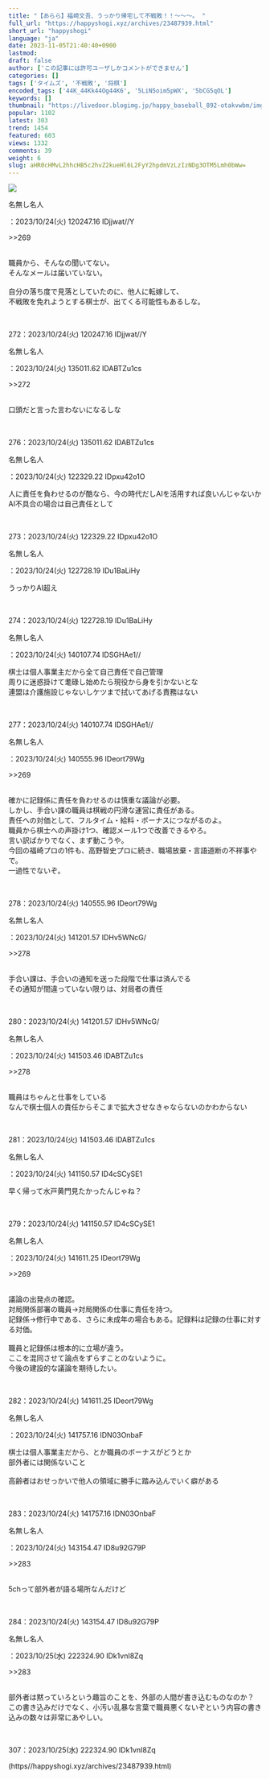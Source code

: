 ```yaml
---
title: "【あらら】福崎文吾、うっかり帰宅して不戦敗！！～～～。 "
full_url: "https://happyshogi.xyz/archives/23487939.html"
short_url: "happyshogi"
language: "ja"
date: 2023-11-05T21:40:40+0900
lastmod: 
draft: false
author: ['この記事には許可ユーザしかコメントができません']
categories: []
tags: ['タイムズ', '不戦敗', '将棋']
encoded_tags: ['44K_44Kk44Og44K6', '5LiN5oim5pWX', '5bCG5qOL']
keywords: []
thumbnail: "https://livedoor.blogimg.jp/happy_baseball_892-otakvwbm/imgs/a/0/a02e0def-s.jpg"
popular: 1102
latest: 303
trend: 1454
featured: 603
views: 1332
comments: 39
weight: 6
slug: aHR0cHMvL2hhcHB5c2hvZ2kueHl6L2FyY2hpdmVzLzIzNDg3OTM5Lmh0bWw=
---
```


![](https://livedoor.blogimg.jp/happy_baseball_892-otakvwbm/imgs/a/0/a02e0def-s.jpg)

<div><p id='resuname272'>名無し名人 </p>：2023/10/24(火) 120247.16 IDjjwat//Y<p id='surebody272' class='surebody_jjwatY' name='surebodymain'><p>>>269</p> <br> 職員から、そんなの聞いてない。 <br> そんなメールは届いていない。 <br> <br> 自分の落ち度で見落としていたのに、他人に転嫁して、 <br> 不戦敗を免れようとする棋士が、出てくる可能性もあるしな。 </p><br><p>272：2023/10/24(火) 120247.16 IDjjwat//Y</p><p id='resuname276'>名無し名人 </p>：2023/10/24(火) 135011.62 IDABTZu1cs<p id='surebody276' class='surebody_ABTZu1cs' name='surebodymain'><p>>>272</p> <br> 口頭だと言った言わないになるしな </p><br><p>276：2023/10/24(火) 135011.62 IDABTZu1cs</p><p id='resuname273'>名無し名人 </p>：2023/10/24(火) 122329.22 IDpxu42o1O<p id='surebody273' class='surebody_pxu42o1O' name='surebodymain'>人に責任を負わせるのが酷なら、今の時代だしAIを活用すれば良いんじゃないか <br> AI不具合の場合は自己責任として </p><br><p>273：2023/10/24(火) 122329.22 IDpxu42o1O</p><p id='resuname274'>名無し名人 </p>：2023/10/24(火) 122728.19 IDu1BaLiHy<p id='surebody274' class='surebody_u1BaLiHy' name='surebodymain'>うっかりAI超え </p><br><p>274：2023/10/24(火) 122728.19 IDu1BaLiHy</p><p id='resuname277'>名無し名人 </p>：2023/10/24(火) 140107.74 IDSGHAe1//<p id='surebody277' class='surebody_SGHAe1' name='surebodymain'>棋士は個人事業主だから全て自己責任で自己管理 <br> 周りに迷惑掛けて耄碌し始めたら現役から身を引かないとな <br> 連盟は介護施設じゃないしケツまで拭いてあげる責務はない </p><br><p>277：2023/10/24(火) 140107.74 IDSGHAe1//</p><p id='resuname278'>名無し名人 </p>：2023/10/24(火) 140555.96 IDeort79Wg<p id='surebody278' class='surebody_eort79Wg' name='surebodymain'><p>>>269</p> <br> 確かに記録係に責任を負わせるのは慎重な議論が必要。 <br> しかし、手合い課の職員は棋戦の円滑な運営に責任がある。 <br> 責任への対価として、フルタイム・給料・ボーナスにつながるのよ。 <br> 職員から棋士への声掛け1つ、確認メール1つで改善できるやろ。 <br> 言い訳ばかりでなく、まず動こうや。 <br> 今回の福崎プロの1件も、高野智史プロに続き、職場放棄・言語道断の不祥事やで。 <br> 一過性でないぞ。 </p><br><p>278：2023/10/24(火) 140555.96 IDeort79Wg</p><p id='resuname280'>名無し名人 </p>：2023/10/24(火) 141201.57 IDHv5WNcG/<p id='surebody280' class='surebody_Hv5WNcG' name='surebodymain'><p>>>278</p> <br> 手合い課は、手合いの通知を送った段階で仕事は済んでる <br> その通知が間違っていない限りは、対局者の責任 </p><br><p>280：2023/10/24(火) 141201.57 IDHv5WNcG/</p><p id='resuname281'>名無し名人 </p>：2023/10/24(火) 141503.46 IDABTZu1cs<p id='surebody281' class='surebody_ABTZu1cs' name='surebodymain'><p>>>278</p> <br> 職員はちゃんと仕事をしている <br> なんで棋士個人の責任からそこまで拡大させなきゃならないのかわからない </p><br><p>281：2023/10/24(火) 141503.46 IDABTZu1cs</p><p id='resuname279'>名無し名人 </p>：2023/10/24(火) 141150.57 ID4cSCySE1<p id='surebody279' class='surebody_4cSCySE1' name='surebodymain'>早く帰って水戸黄門見たかったんじゃね？ </p><br><p>279：2023/10/24(火) 141150.57 ID4cSCySE1</p><p id='resuname282'>名無し名人 </p>：2023/10/24(火) 141611.25 IDeort79Wg<p id='surebody282' class='surebody_eort79Wg' name='surebodymain'><p>>>269</p> <br> 議論の出発点の確認。 <br> 対局関係部署の職員→対局関係の仕事に責任を持つ。 <br> 記録係→修行中である、さらに未成年の場合もある。記録料は記録の仕事に対する対価。 <br> <br> 職員と記録係は根本的に立場が違う。 <br> ここを混同させて論点をずらすことのないように。 <br> 今後の建設的な議論を期待したい。 </p><br><p>282：2023/10/24(火) 141611.25 IDeort79Wg</p><p id='resuname283'>名無し名人 </p>：2023/10/24(火) 141757.16 IDN03OnbaF<p id='surebody283' class='surebody_N03OnbaF' name='surebodymain'>棋士は個人事業主だから、とか職員のボーナスがどうとか <br> 部外者には関係ないこと <br> <br> 高齢者はおせっかいで他人の領域に勝手に踏み込んでいく癖がある </p><br><p>283：2023/10/24(火) 141757.16 IDN03OnbaF</p><p id='resuname284'>名無し名人 </p>：2023/10/24(火) 143154.47 ID8u92G79P<p id='surebody284' class='surebody_8u92G79P' name='surebodymain'><p>>>283</p> <br> 5chって部外者が語る場所なんだけど </p><br><p>284：2023/10/24(火) 143154.47 ID8u92G79P</p><p id='resuname307'>名無し名人 </p>：2023/10/25(水) 222324.90 IDk1vnI8Zq<p id='surebody307' class='surebody_k1vnI8Zq' name='surebodymain'><p>>>283</p> <br> 部外者は黙っていろという趣旨のことを、外部の人間が書き込むものなのか？ <br> この書き込みだけでなく、小汚い乱暴な言葉で職員悪くないぞという内容の書き込みの数々は非常にあやしい。 </p><br><p>307：2023/10/25(水) 222324.90 IDk1vnI8Zq</p><p id='preview_dispAffi'></p></div>

(https//happyshogi.xyz/archives/23487939.html)
